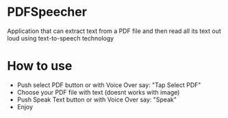 # PDFSpeecher
 Application that can extract text from a PDF file and then read all its text out loud using text-to-speech technology

# How to use
- Push select PDF button or with Voice Over say: "Tap Select PDF"
- Choose your PDF file with text (doesnt works with image)
- Push Speak Text button or with Voice Over say: "Speak"
- Enjoy
